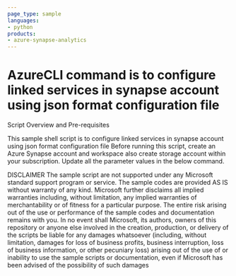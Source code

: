 ```yaml
---
page_type: sample
languages:
- python
products:
- azure-synapse-analytics
---
```


# AzureCLI command is to configure linked services in synapse account using json format configuration file

Script Overview and Pre-requisites

This sample shell script is to configure linked services in synapse account using json format configuration file
Before running this script, create an Azure Synapse account and workspace also create storage account within your subscription.
Update all the parameter values in the below command.

DISCLAIMER
The sample script are not supported under any Microsoft standard support program or service. The sample codes are provided AS IS without warranty of any kind. Microsoft further disclaims all implied warranties including, without limitation, any implied warranties of merchantability or of fitness for a particular purpose. The entire risk arising out of the use or performance of the sample codes and documentation remains with you. In no event shall Microsoft, its authors, owners of this repository or anyone else involved in the creation, production, or delivery of the scripts be liable for any damages whatsoever (including, without limitation, damages for loss of business profits, business interruption, loss of business information, or other pecuniary loss) arising out of the use of or inability to use the sample scripts or documentation, even if Microsoft has been advised of the possibility of such damages
